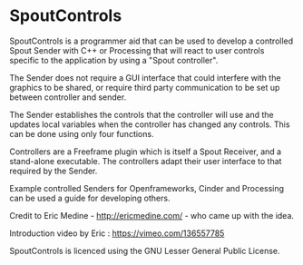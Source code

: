 # SpoutControls
SpoutControls is a programmer aid that can be used to develop a controlled Spout Sender with C++ or Processing that will react to user controls specific to the application by using a "Spout controller".

The Sender does not require a GUI interface that could interfere with the graphics to be shared, or require third party communication to be set up between controller and sender.

The Sender establishes the controls that the controller will use and the updates local variables when the controller has changed any controls. This can be done using only four functions.

Controllers are a Freeframe plugin which is itself a Spout Receiver, and a stand-alone executable. The controllers adapt their user interface to that required by the Sender.

Example controlled Senders for Openframeworks, Cinder and Processing can be used a guide for developing others.

Credit to Eric Medine - http://ericmedine.com/ - who came up with the idea.

Introduction video by Eric : https://vimeo.com/136557785

SpoutControls is licenced using the GNU Lesser General Public License.

